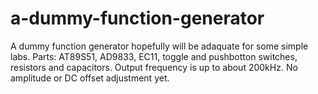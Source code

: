 # a-dummy-function-generator

A dummy function generator hopefully will be adaquate for some simple labs. 
Parts: AT89S51, AD9833, EC11, toggle and pushbotton switches, resistors and capacitors. 
Output frequency is up to about 200kHz. No amplitude or DC offset adjustment yet. 
